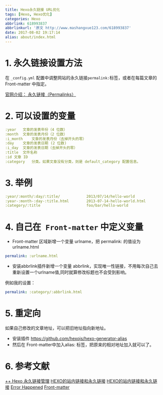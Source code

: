 ```yaml
---
title: Hexo永久链接 URL优化
tags: [Hexo, Hexo优化]
categories: Hexo
abbrlink: 618993837
abbrlinkurl: '原文 http://www.mashangxue123.com/618993837'
date: 2017-08-02 19:17:14
alias: about/index.html
---
```


<!-- toc -->
<!-- more -->

# 1. 永久链接设置方法

   在 `_config.yml` 配置中调整网站的永久链接`permalink:`标签，或者在每篇文章的 Front-matter 中指定。
   
[官网介绍： 永久链接（Permalinks）](https://hexo.io/zh-cn/docs/permalinks.html)


# 2. 可以设置的变量

```yml
:year	文章的发表年份（4 位数）
:month	文章的发表月份（2 位数）
:i_month	文章的发表月份（去掉开头的零）
:day	文章的发表日期 (2 位数)
:i_day	文章的发表日期（去掉开头的零）
:title	文件名称
:id	文章 ID
:category	分类。如果文章没有分类，则是 default_category 配置信息。

```

# 3. 举例

```yml
:year/:month/:day/:title/	         2013/07/14/hello-world
:year-:month-:day-:title.html	     2013-07-14-hello-world.html
:category/:title	                 foo/bar/hello-world

```
# 4. 自己在` Front-matter` 中定义变量

- Front-matter 区域新增一个变量 urlname，把 permalink: 的值设为 urlname.html 

```yml
permalink: :urlname.html
```

- 安装abbrlink插件新增一个变量 abbrlink，实现唯一性链接，不用每次自己去重新设置一个urlname值,同时就算修改标题也不会受到影响。

例如我的设置：
```yml
permalink: :category/:abbrlink.html
```

# 5. 重定向

如果自己修改的文章地址，可以把旧地址指向新地址。
 - 安装插件 https://github.com/hexojs/hexo-generator-alias 
 - 然后在 Front-matter中加入alias: 标签，把原来的相对地址加入就可以了。

# 6. 参考文献

[++ Hexo 永久链接管理](https://clearsky.me/hexo-permalinks.html)
[HEXO的站内链接和永久链接](http://www.wuliaole.com/post/permalink_and_internal_link_in_hexo/)
[HEXO的站内链接和永久链接](http://www.wuliaole.com/post/permalink_and_internal_link_in_hexo/)
[Error Happened](http://Front-matter)
[Front-matter](https://hexo.io/zh-cn/docs/front-matter.html)